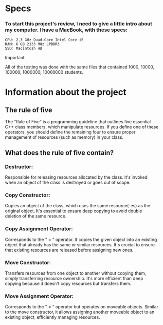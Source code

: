 # Specs
### To start this project's review, I need to give a little intro about my computer. I have a MacBook, with these specs:
    CPU: 2,3 GHz Quad-Core Intel Core i5 
    RAM: 6 GB 2133 MHz LPDDR3 
    SSD: Macintosh HD 
> [!IMPORTANT]
> All of the testing was done with the same files that contained 1000, 10000, 100000, 1000000, 10000000 students.

# Information about the project
## The rule of five
The "Rule of Five" is a programming guideline that outlines five essential C++ class members, which manipulate resources. If you define one of these operators, you should define the remaining four to ensure proper management of resources (such as memory) in your class.
## What does the rule of five contain?
### Destructor: 
Responsible for releasing resources allocated by the class. It's invoked when an object of the class is destroyed or goes out of scope.
### Copy Constructor: 
Copies an object of the class, which uses the same resource(-es) as the original object. It's essential to ensure deep copying to avoid double deletion of the same resource.
### Copy Assignment Operator: 
Corresponds to the " = " operator. It copies the given object into an existing object that already has the same or similar resources. It's crucial to ensure that existing resources are released before assigning new ones.
### Move Constructor: 
Transfers resources from one object to another without copying them, simply transferring resource ownership. It's more efficient than deep copying because it doesn't copy resources but transfers them.
### Move Assignment Operator: 
Corresponds to the " = " operator but operates on moveable objects. Similar to the move constructor, it allows assigning another moveable object to an existing object, efficiently managing resources.
